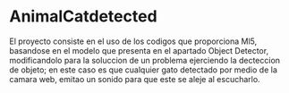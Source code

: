 # AnimalCatdetected

El proyecto consiste en el uso de los codigos que proporciona Ml5, basandose en el modelo que presenta en el apartado Object Detector, modificandolo para la soluccion de un problema ejerciendo la decteccion de objeto; en este caso es que cualquier gato  detectado por medio de la camara web,  emitao un sonido para que este se aleje al escucharlo.
